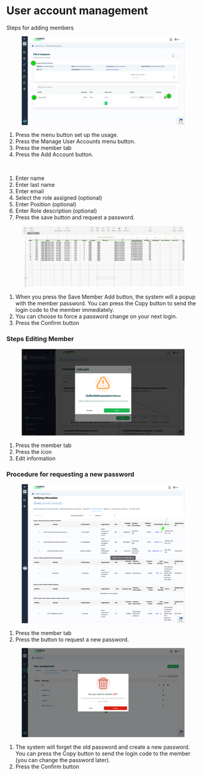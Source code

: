 # User account management

Steps for adding members

<figure><img src="../../../.gitbook/assets/image%20(4)%20(1)%20(1).png" alt=""><figcaption></figcaption></figure>

1. Press the menu button set up the usage.&#x20;
2. Press the Manage User Accounts menu button.
3. Press the member tab&#x20;
4. Press the Add Account button.

<figure><img src="../../../.gitbook/assets/image%20(1)%20(1)%20(1)%20(1)%20(1)%20(1)%20(1)%20(1)%20(1)%20(2)%20(1).png" alt=""><figcaption></figcaption></figure>

1. Enter name&#x20;
2. Enter last name&#x20;
3. Enter email&#x20;
4. Select the role assigned (optional)&#x20;
5. Enter Position (optional)&#x20;
6. Enter Role description (optional)&#x20;
7. Press the save button and request a password.

<figure><img src="../../../.gitbook/assets/image%20(5)%20(1).png" alt=""><figcaption></figcaption></figure>

1. When you press the Save Member Add button, the system will a popup with the member password. You can press the Copy button to send the login code to the member immediately.
2. You can choose to force a password change on your next login.
3. Press the Confirm button



### Steps Editing Member

<figure><img src="../../../.gitbook/assets/image%20(6).png" alt=""><figcaption></figcaption></figure>

1. Press the member tab&#x20;
2. Press the icon&#x20;
3. Edit information



### Procedure for requesting a new password

<figure><img src="../../../.gitbook/assets/image%20(7).png" alt=""><figcaption></figcaption></figure>

1. Press the member tab&#x20;
2. Press the button to request a new password.

<figure><img src="../../../.gitbook/assets/image%20(5)%20(1)%20(1)%20(1).png" alt=""><figcaption></figcaption></figure>

1. The system will forget the old password and create a new password. You can press the Copy button to send the login code to the member (you can change the password later).
2. Press the Confirm button
